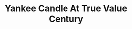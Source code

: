 ---
title: "Yankee Candle At True Value Century"
url: /makati/yankee-candle-at-true-value-century/
shop: department store
---